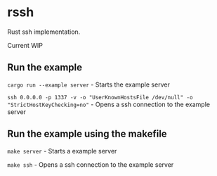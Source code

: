 # rssh

Rust ssh implementation.

Current WIP

## Run the example

`cargo run --example server` - Starts the example server

`ssh 0.0.0.0 -p 1337 -v -o "UserKnownHostsFile /dev/null" -o "StrictHostKeyChecking=no"` - Opens a ssh connection to the example server

## Run the example using the makefile

`make server` - Starts a example server

`make ssh` -  Opens a ssh connection to the example server

